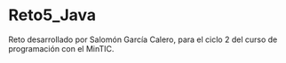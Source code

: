# Reto5_Java
Reto desarrollado por Salomón García Calero, para el ciclo 2 del curso de programación con el MinTIC.
